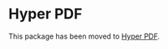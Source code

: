 

# Hyper PDF

This package has been moved to [Hyper PDF](https://www.npmjs.com/package/hyper-pdf).

